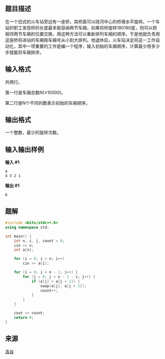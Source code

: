 ## 题目描述

在一个旧式的火车站旁边有一座桥，其桥面可以绕河中心的桥墩水平旋转。一个车站的职工发现桥的长度最多能容纳两节车厢，如果将桥旋转180180度，则可以把相邻两节车厢的位置交换，用这种方法可以重新排列车厢的顺序。于是他就负责用这座桥将进站的车厢按车厢号从小到大排列。他退休后，火车站决定将这一工作自动化，其中一项重要的工作是编一个程序，输入初始的车厢顺序，计算最少用多少步就能将车厢排序。

## 输入格式

共两行。

第一行是车厢总数N(≤10000)。

第二行是N个不同的数表示初始的车厢顺序。

## 输出格式

一个整数，最少的旋转次数。

## 输入输出样例

**输入 #1**

```
4
4 3 2 1 
```

**输出 #1**

```
6
```

## 题解

~~~c++
#include <bits/stdc++.h>
using namespace std;

int main() {
	int n, i, j, count = 0;
	cin >> n;
	int a[n];

	for (i = 0; i < n; i++)
		cin >> a[i];

	for (i = 0; i < n - 1; i++) {
		for (j = 0; j < n - 1 - i; j++) {
			if (a[j] > a[j + 1]) {
				swap(a[j], a[j + 1]);
				count++;
			}
		}
	}

	cout << count;
	return 0;
}
~~~

## 来源

[洛谷](https://www.luogu.com.cn/problem/P1116)